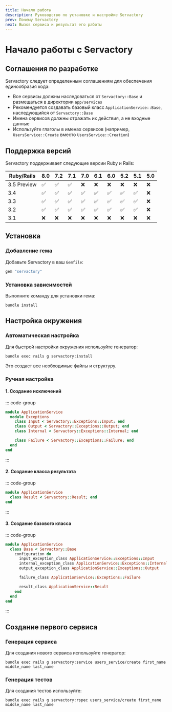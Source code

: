```yaml
---
title: Начало работы
description: Руководство по установке и настройке Servactory
prev: Почему Servactory
next: Вызов сервиса и результат его работы
---
```


# Начало работы с Servactory

## Соглашения по разработке

Servactory следует определенным соглашениям для обеспечения единообразия кода:

- Все сервисы должны наследоваться от `Servactory::Base` и размещаться в директории `app/services`
- Рекомендуется создавать базовый класс `ApplicationService::Base`, наследующийся от `Servactory::Base`
- Имена сервисов должны отражать их действия, а не входные данные
- Используйте глаголы в именах сервисов (например, `UsersService::Create` вместо `UsersService::Creation`)

## Поддержка версий

Servactory поддерживает следующие версии Ruby и Rails:

| Ruby/Rails  | 8.0 | 7.2 | 7.1 | 7.0 | 6.1 | 6.0 | 5.2 | 5.1 | 5.0 |
|-------------|---|---|---|---|---|---|---|---|---|
| 3.5 Preview | ✅ | ✅ | ✅ | ❌ | ❌ | ❌ | ❌ | ❌ | ❌ |
| 3.4         | ✅ | ✅ | ✅ | ✅ | ✅ | ✅ | ✅ | ✅ | ❌ |
| 3.3         | ✅ | ✅ | ✅ | ✅ | ✅ | ✅ | ✅ | ✅ | ❌ |
| 3.2         | ✅ | ✅ | ✅ | ✅ | ✅ | ✅ | ✅ | ✅ | ❌ |
| 3.1         | ❌ | ❌ | ❌ | ❌ | ❌ | ❌ | ❌ | ❌ | ❌ |

## Установка

### Добавление гема

Добавьте Servactory в ваш `Gemfile`:

```ruby
gem "servactory"
```

### Установка зависимостей

Выполните команду для установки гема:

```shell
bundle install
```

## Настройка окружения

### Автоматическая настройка <Badge type="tip" text="Начиная с 2.5.0" />

Для быстрой настройки окружения используйте генератор:

```shell
bundle exec rails g servactory:install
```

Это создаст все необходимые файлы и структуру.

### Ручная настройка

#### 1. Создание исключений

::: code-group

```ruby [app/services/application_service/exceptions.rb]
module ApplicationService
  module Exceptions
    class Input < Servactory::Exceptions::Input; end
    class Output < Servactory::Exceptions::Output; end
    class Internal < Servactory::Exceptions::Internal; end

    class Failure < Servactory::Exceptions::Failure; end
  end
end
```

:::

#### 2. Создание класса результата <Badge type="tip" text="Начиная с 2.5.0" />

::: code-group

```ruby [app/services/application_service/result.rb]
module ApplicationService
  class Result < Servactory::Result; end
end
```

:::

#### 3. Создание базового класса

::: code-group

```ruby [app/services/application_service/base.rb]
module ApplicationService
  class Base < Servactory::Base
    configuration do
      input_exception_class ApplicationService::Exceptions::Input
      internal_exception_class ApplicationService::Exceptions::Internal
      output_exception_class ApplicationService::Exceptions::Output

      failure_class ApplicationService::Exceptions::Failure

      result_class ApplicationService::Result
    end
  end
end
```

:::

## Создание первого сервиса

### Генерация сервиса

Для создания нового сервиса используйте генератор:

```shell
bundle exec rails g servactory:service users_service/create first_name middle_name last_name
```

### Генерация тестов

Для создания тестов используйте:

```shell
bundle exec rails g servactory:rspec users_service/create first_name middle_name last_name
```
